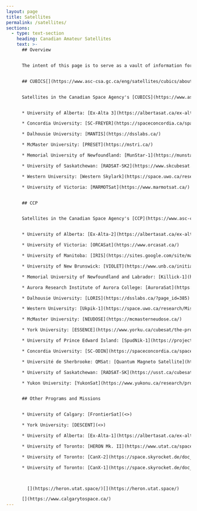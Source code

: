 ```yaml
---
layout: page
title: Satellites
permalink: /satellites/
sections:
  - type: text-section
    heading: Canadian Amateur Satellites
    text: >-
      ## Overview


      The intent of this page is to serve as a vault of information for information on Canadian-built satellites which use Amateur spectrum. Information here is compiled from publicly available sources, as well as via direct contacts with the developers, on a best effort basis, with no warranty regarding the correctness of any information. If you would like your satellite to be featured here, please fill out the Contact Us form in the [Get Involved](https://amsat-ca.org/get-involved/) section of the AMSAT-CA Website. Please note that only satellites which were launches to orbit area featured here.


      ## CUBICS[](https://www.asc-csa.gc.ca/eng/satellites/cubics/about.asp)


      Satellites in the Canadian Space Agency's [CUBICS](https://www.asc-csa.gc.ca/eng/satellites/cubics/about.asp) program, running since 2023. Satellites are expected to launch to ISS and SSO in the second half of 2026.


      * University of Alberta: [Ex-Alta 3](https://albertasat.ca/ex-alta-3/)

      * Concordia University: [SC-FREYER](https://spaceconcordia.ca/spacecraft)

      * Dalhousie University: [MANTIS](https://dsslabs.ca/)

      * McMaster University: [PRESET](https://mstri.ca/)

      * Memorial University of Newfoundland: [MunStar-1](https://munstar-1.com/)

      * University of Saskatchewan: [RADSAT-SK2](https://www.skcubesat.ca/)

      * Western University: [Western Skylark](https://space.uwo.ca/research/Missions%20and%20Instruments/Skylark.html)

      * University of Victoria: [MARMOTSat](https://www.marmotsat.ca/)


      ## CCP


      Satellites in the Canadian Space Agency's [CCP](https://www.asc-csa.gc.ca/eng/satellites/cubesat/what-is-the-canadian-cubesat-project.asp) program, which run between 2018 and 2023. All the satellites listed here are since deorbited via natural means.


      * University of Alberta: [Ex-Alta-2](https://albertasat.ca/ex-alta-2/)

      * University of Victoria: [ORCASat](https://www.orcasat.ca/)

      * University of Manitoba: [IRIS](https://sites.google.com/site/manitobasat1/home)

      * University of New Brunswick: [VIOLET](https://www.unb.ca/initiatives/cubesat/)

      * Memorial University of Newfoundland and Labrador: [Killick-1](https://space.skyrocket.de/doc_sdat/killick-1.htm)

      * Aurora Research Institute of Aurora College: [AuroraSat](https://nwtresearch.com/research-projects/projects/sky-and-space/cubesat)

      * Dalhousie University: [LORIS](https://dsslabs.ca/?page_id=385)

      * Western University: [Ukpik-1](https://space.uwo.ca/research/Missions%20and%20Instruments/cubesat_project/index.html)

      * McMaster University: [NEUDOSE](https://mcmasterneudose.ca/)

      * York University: [ESSENCE](https://www.yorku.ca/cubesat/the-project.html)

      * University of Prince Edward Island: [SpudNik-1](https://projects.upei.ca/spudnik1/)

      * Concordia University: [SC-ODIN](https://spaceconcordia.ca/spacecraft)

      * Université de Sherbrooke: QMSat: [Quantum Magneto Satellite](https://space.skyrocket.de/doc_sdat/qmsat.htm)

      * University of Saskatchewan: [RADSAT-SK](https://usst.ca/cubesat/)

      * Yukon University: [YukonSat](https://www.yukonu.ca/research/projects/cubesat)


      ## Other Programs and Missions


      * University of Calgary: [FrontierSat](<>)

      * York University: [DESCENT](<>)

      * University of Alberta: [Ex-Alta-1](https://albertasat.ca/ex-alta-1/)

      * University of Toronto: [HERON Mk. II](https://www.utat.ca/space-systems)

      * University of Toronto: [CanX-2](https://space.skyrocket.de/doc_sdat/canx-2.htm)

      * University of Toronto: [CanX-1](https://space.skyrocket.de/doc_sdat/canx-1.htm)



        [](https://heron.utat.space/)[](https://heron.utat.space/)

      [](https://www.calgarytospace.ca/)
---
```

